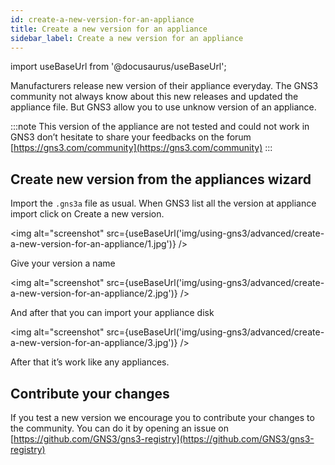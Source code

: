 ```yaml
---
id: create-a-new-version-for-an-appliance
title: Create a new version for an appliance
sidebar_label: Create a new version for an appliance
---
```


import useBaseUrl from '@docusaurus/useBaseUrl';

Manufacturers release new version of their appliance everyday. The GNS3 community not always know about this new releases and updated the appliance file. But GNS3 allow you to use unknow version of an appliance.

:::note
This version of the appliance are not tested and could not work in GNS3 don’t hesitate to share your feedbacks on the forum [https://gns3.com/community](https://gns3.com/community)
:::

## Create new version from the appliances wizard

Import the ```.gns3a``` file as usual. When GNS3 list all the version at appliance import click on Create a new version.

<img alt="screenshot" src={useBaseUrl('img/using-gns3/advanced/create-a-new-version-for-an-appliance/1.jpg')} />

Give your version a name

<img alt="screenshot" src={useBaseUrl('img/using-gns3/advanced/create-a-new-version-for-an-appliance/2.jpg')} />

And after that you can import your appliance disk

<img alt="screenshot" src={useBaseUrl('img/using-gns3/advanced/create-a-new-version-for-an-appliance/3.jpg')} />

After that it’s work like any appliances.

## Contribute your changes
If you test a new version we encourage you to contribute your changes  to the community. You can do it by opening an issue on [https://github.com/GNS3/gns3-registry](https://github.com/GNS3/gns3-registry)
